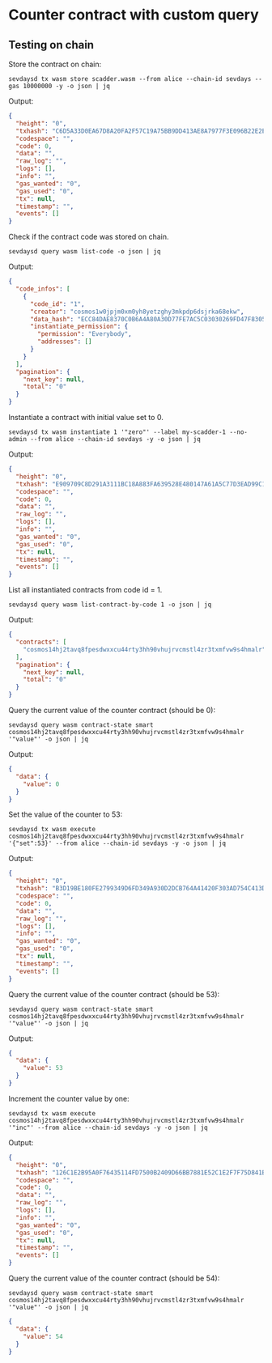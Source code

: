 # Counter contract with custom query

## Testing on chain

Store the contract on chain:

```shell
sevdaysd tx wasm store scadder.wasm --from alice --chain-id sevdays --gas 10000000 -y -o json | jq
```

Output:

```json
{
  "height": "0",
  "txhash": "C6D5A33D0EA67D8A20FA2F57C19A75BB9DD413AE8A7977F3E096B22E2E09FA6C",
  "codespace": "",
  "code": 0,
  "data": "",
  "raw_log": "",
  "logs": [],
  "info": "",
  "gas_wanted": "0",
  "gas_used": "0",
  "tx": null,
  "timestamp": "",
  "events": []
}
```

Check if the contract code was stored on chain.

```shell
sevdaysd query wasm list-code -o json | jq
```

Output:

```json
{
  "code_infos": [
    {
      "code_id": "1",
      "creator": "cosmos1w0jpjm0xm0yh8yetzghy3mkpdp6dsjrka68ekw",
      "data_hash": "ECC84DAE8370C0B6A4A80A30D77FE7AC5C03030269FD47F83057AD3695D53533",
      "instantiate_permission": {
        "permission": "Everybody",
        "addresses": []
      }
    }
  ],
  "pagination": {
    "next_key": null,
    "total": "0"
  }
}
```

Instantiate a contract with initial value set to 0. 

```shell
sevdaysd tx wasm instantiate 1 '"zero"' --label my-scadder-1 --no-admin --from alice --chain-id sevdays -y -o json | jq
```

Output:

```json
{
  "height": "0",
  "txhash": "E909709C8D291A3111BC18A883FA639528E480147A61A5C77D3EAD99C1EAF32D",
  "codespace": "",
  "code": 0,
  "data": "",
  "raw_log": "",
  "logs": [],
  "info": "",
  "gas_wanted": "0",
  "gas_used": "0",
  "tx": null,
  "timestamp": "",
  "events": []
}
```

List all instantiated contracts from code id = 1.

```shell
sevdaysd query wasm list-contract-by-code 1 -o json | jq
```

Output:

```json
{
  "contracts": [
    "cosmos14hj2tavq8fpesdwxxcu44rty3hh90vhujrvcmstl4zr3txmfvw9s4hmalr"
  ],
  "pagination": {
    "next_key": null,
    "total": "0"
  }
}
```

Query the current value of the counter contract (should be 0):

```shell
sevdaysd query wasm contract-state smart cosmos14hj2tavq8fpesdwxxcu44rty3hh90vhujrvcmstl4zr3txmfvw9s4hmalr '"value"' -o json | jq
```

Output:

```json
{
  "data": {
    "value": 0
  }
}
```

Set the value of the counter to 53:

```shell
sevdaysd tx wasm execute cosmos14hj2tavq8fpesdwxxcu44rty3hh90vhujrvcmstl4zr3txmfvw9s4hmalr '{"set":53}' --from alice --chain-id sevdays -y -o json | jq
```

Output:

```json
{
  "height": "0",
  "txhash": "B3D19BE180FE2799349D6FD349A930D2DCB764A41420F303AD754C413D0144E4",
  "codespace": "",
  "code": 0,
  "data": "",
  "raw_log": "",
  "logs": [],
  "info": "",
  "gas_wanted": "0",
  "gas_used": "0",
  "tx": null,
  "timestamp": "",
  "events": []
}
```

Query the current value of the counter contract (should be 53):

```shell
sevdaysd query wasm contract-state smart cosmos14hj2tavq8fpesdwxxcu44rty3hh90vhujrvcmstl4zr3txmfvw9s4hmalr '"value"' -o json | jq
```

Output:

```json
{
  "data": {
    "value": 53
  }
}
```

Increment the counter value by one:

```shell
sevdaysd tx wasm execute cosmos14hj2tavq8fpesdwxxcu44rty3hh90vhujrvcmstl4zr3txmfvw9s4hmalr '"inc"' --from alice --chain-id sevdays -y -o json | jq
```

Output:

```json
{
  "height": "0",
  "txhash": "126C1E2B95A0F76435114FD7500B2409D66BB7881E52C1E2F7F75D841B14E03F",
  "codespace": "",
  "code": 0,
  "data": "",
  "raw_log": "",
  "logs": [],
  "info": "",
  "gas_wanted": "0",
  "gas_used": "0",
  "tx": null,
  "timestamp": "",
  "events": []
}
```

Query the current value of the counter contract (should be 54):

```shell
sevdaysd query wasm contract-state smart cosmos14hj2tavq8fpesdwxxcu44rty3hh90vhujrvcmstl4zr3txmfvw9s4hmalr '"value"' -o json | jq
```

```json
{
  "data": {
    "value": 54
  }
}
```
